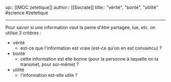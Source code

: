 up:: [[MOC zetetique]]
author:: [[Socrate]]
title:: "vérité", "bonté", "utilité"
#science #zetetique

---

Pour savoir si une information vaut la peine d'être partagée, lue, etc. on utilise 3 critères :

 - vérité
     - est-ce que l'information est vraie (est-ce qu'on en est convaincu) ?
 - bonté
     - cette information est elle bonne (pour la personne à laquelle on la transmet, pour soi-même) ?
 - utilité
     - l'information est-elle utile ?
